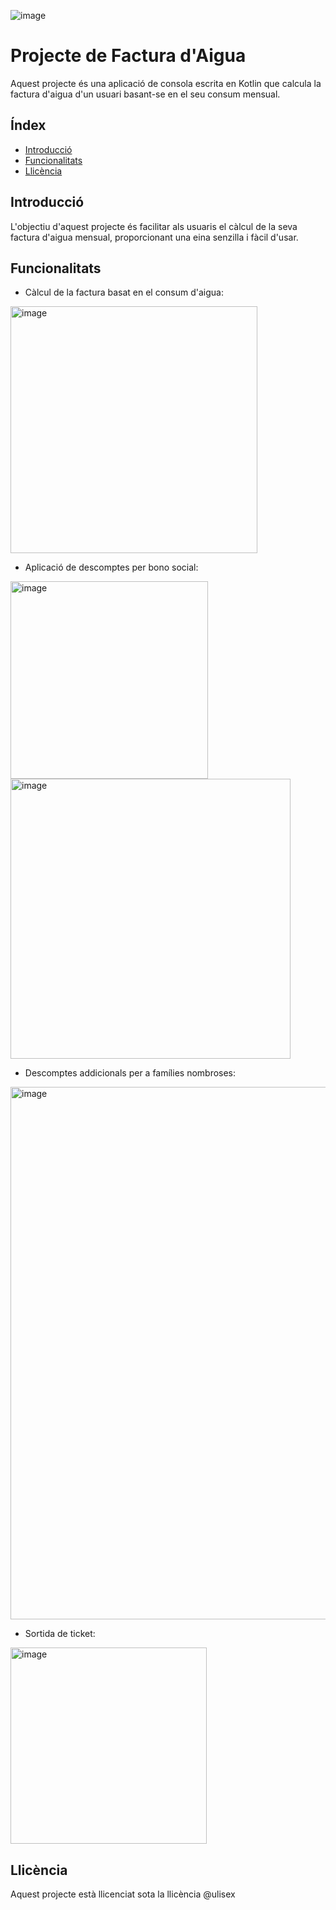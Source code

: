 ![image](https://github.com/ulisescastell/projecte-factura-aigua/assets/149115239/bc0b5fd3-43a4-4876-8932-b8a095fdf6fc)

# Projecte de Factura d'Aigua

Aquest projecte és una aplicació de consola escrita en Kotlin que calcula la factura d'aigua d'un usuari basant-se en el seu consum mensual.

## Índex

- [Introducció](#introducció)
- [Funcionalitats](#funcionalitats)
- [Llicència](#llicència)

## Introducció

L'objectiu d'aquest projecte és facilitar als usuaris el càlcul de la seva factura d'aigua mensual, proporcionant una eina senzilla i fàcil d'usar.

## Funcionalitats

- Càlcul de la factura basat en el consum d'aigua:
  
<img width="395" alt="image" src="https://github.com/ulisescastell/projecte-factura-aigua/assets/149115239/dfe5bcfb-bd4f-44cf-bbb9-7b315d8b3b94">


- Aplicació de descomptes per bono social:
  
<img width="316" alt="image" src="https://github.com/ulisescastell/projecte-factura-aigua/assets/149115239/31567280-c458-43cb-bb73-d04b1dd06bc9">
  
<img width="448" alt="image" src="https://github.com/ulisescastell/projecte-factura-aigua/assets/149115239/58117567-4b40-40df-bffb-195081546b5d">


- Descomptes addicionals per a famílies nombroses:

<img width="852" alt="image" src="https://github.com/ulisescastell/projecte-factura-aigua/assets/149115239/a996cc5e-0760-4522-8526-0353082ef20d">


- Sortida de ticket:

<img width="314" alt="image" src="https://github.com/ulisescastell/projecte-factura-aigua/assets/149115239/bf2890e9-18a9-4af2-8535-6536b6a68e00">

## Llicència

Aquest projecte està llicenciat sota la llicència @ulisex
